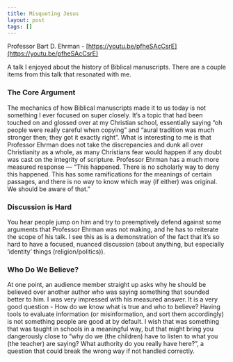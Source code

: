 ```yaml
---
title: Misquoting Jesus
layout: post
tags: []
---
```


Professor Bart D. Ehrman - [https://youtu.be/pfheSAcCsrE](https://youtu.be/pfheSAcCsrE)

A talk I enjoyed about the history of Biblical manuscripts. There are a couple items from this talk that resonated with me.

### The Core Argument
The mechanics of how Biblical manuscripts made it to us today is not something I ever focused on super closely. It’s a topic that had been touched on and glossed over at my Christian school, essentially saying “oh people were really careful when copying” and “aural tradition was much stronger then; they got it exactly right”. What is interesting to me is that Professor Ehrman does not take the discrepancies and dunk all over Christianity as a whole, as many Christians fear would happen if any doubt was cast on the integrity of scripture. Professor Ehrman has a much more measured response — “This happened. There is no scholarly way to deny this happened. This has some ramifications for the meanings of certain passages, and there is no way to know which way (if either) was original. We should be aware of that.”

### Discussion is Hard
You hear people jump on him and try to preemptively defend against some arguments that Professor Ehrman was not making, and he has to reiterate the scope of his talk. I see this as is a demonstration of the fact that it’s so hard to have a focused, nuanced discussion (about anything, but especially ‘identity’ things (religion/politics)).

### Who Do We Believe?
At one point, an audience member straight up asks why he should be believed over another author who was saying something that sounded better to him. I was very impressed with his measured answer. It is a very good question - How do we know what is true and who to believe? Having tools to evaluate information (or misinformation, and sort them accordingly) is not something people are good at by default. I wish that was something that was taught in schools in a meaningful way, but that might bring you dangerously close to “why do we (the children) have to listen to what you (the teacher) are saying? What authority do you really have here?”, a question that could break the wrong way if not handled correctly.
